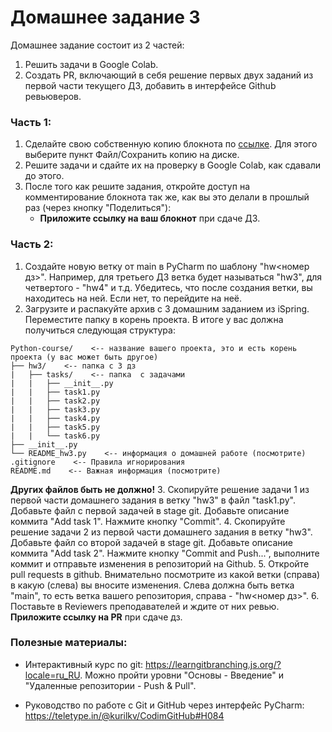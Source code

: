 # Домашнее задание 3

Домашнее задание состоит из 2 частей:
1. Решить задачи в Google Colab.
2. Создать PR, включающий в себя решение первых двух заданий из первой части текущего ДЗ,
добавить в интерфейсе Github ревьюверов.

### Часть 1:

1. Сделайте свою собственную копию блокнота по [ссылке](https://colab.research.google.com/drive/1orirWU2rEkwv6J-SWHjtVADNTBvczovl?usp=sharing).
Для этого выберите пункт Файл/Сохранить копию на диске.
2. Решите задачи и сдайте их на проверку в Google Colab, как сдавали до этого.
3. После того как решите задания, откройте доступ на комментирование блокнота так же,
как вы это делали в прошлый раз (через кнопку "Поделиться"):
   - **Приложите ссылку на ваш блокнот** при сдаче ДЗ.

### Часть 2:

1. Создайте новую ветку от main в PyCharm по шаблону "hw<номер дз>".
Например, для третьего ДЗ ветка будет называться "hw3", для четвертого - "hw4" и т.д.
Убедитесь, что после создания ветки, вы находитесь на ней. Если нет, то перейдите на неё.
2. Загрузите и распакуйте архив с 3 домашним заданием из iSpring. Переместите папку в корень проекта.
В итоге у вас должна получиться следующая структура:
```
Python-course/    <-- название вашего проекта, это и есть корень проекта (у вас может быть другое)
├── hw3/    <-- папка с 3 дз
|   ├── tasks/    <-- папка  с задачами
|   |   ├── __init__.py
|   |   ├── task1.py
|   |   ├── task2.py
|   |   ├── task3.py
|   |   ├── task4.py
|   |   ├── task5.py
|   |   └── task6.py
├── __init__.py
└── README_hw3.py    <-- информация о домашней работе (посмотрите)
.gitignore    <-- Правила игнорирования
README.md    <-- Важная информация (посмотрите)
```
**Других файлов быть не должно!**
3. Скопируйте решение задачи 1 из первой части домашнего задания в ветку "hw3" в файл "task1.py".
Добавьте файл с первой задачей в stage git.
Добавьте описание коммита "Add task 1". Нажмите кнопку "Commit".
4. Скопируйте решение задачи 2 из первой части домашнего задания в ветку "hw3".
Добавьте файл со второй задачей в stage git.
Добавьте описание коммита "Add task 2". Нажмите кнопку "Commit and Push...",
выполните коммит и отправьте изменения в репозиторий на Github.
5. Откройте pull requests в github. Внимательно посмотрите из какой ветки (справа) в какую (слева) вы вносите изменения.
Слева должна быть ветка "main", то есть ветка вашего репозитория, справа - "hw<номер дз>".
6. Поставьте в Reviewers преподавателей и ждите от них ревью. **Приложите ссылку на PR** при сдаче дз.

### Полезные материалы:

- Интерактивный курс по git: https://learngitbranching.js.org/?locale=ru_RU.
Можно пройти уровни "Основы - Введение" и "Удаленные репозитории - Push & Pull".

- Руководство по работе с Git и GitHub через интерфейс PyCharm: https://teletype.in/@kurilkv/CodimGitHub#H084


